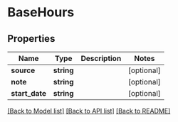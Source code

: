 # BaseHours

## Properties

 Name           | Type       | Description | Notes      
----------------|------------|-------------|------------
 **source**     | **string** |             | [optional] 
 **note**       | **string** |             | [optional] 
 **start_date** | **string** |             | [optional] 

[[Back to Model list]](../README.md#documentation-for-models) [[Back to API list]](../README.md#documentation-for-api-endpoints) [[Back to README]](../README.md)


